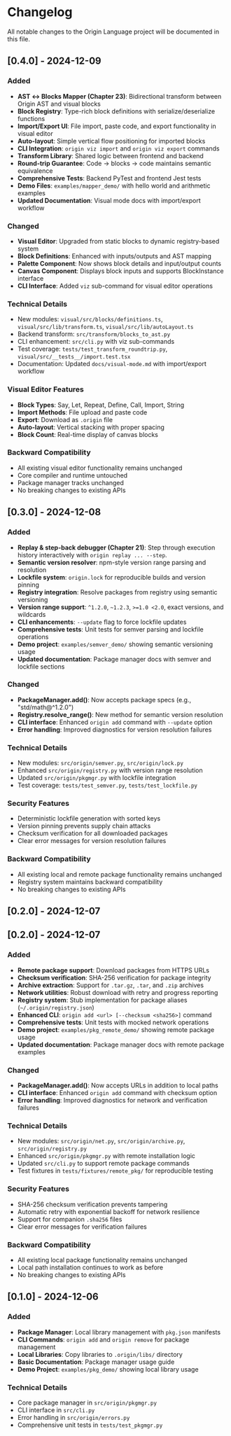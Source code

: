 # Changelog

All notable changes to the Origin Language project will be documented in this file.

## [0.4.0] - 2024-12-09

### Added
- **AST ↔ Blocks Mapper (Chapter 23)**: Bidirectional transform between Origin AST and visual blocks
- **Block Registry**: Type-rich block definitions with serialize/deserialize functions
- **Import/Export UI**: File import, paste code, and export functionality in visual editor
- **Auto-layout**: Simple vertical flow positioning for imported blocks
- **CLI Integration**: `origin viz import` and `origin viz export` commands
- **Transform Library**: Shared logic between frontend and backend
- **Round-trip Guarantee**: Code → blocks → code maintains semantic equivalence
- **Comprehensive Tests**: Backend PyTest and frontend Jest tests
- **Demo Files**: `examples/mapper_demo/` with hello world and arithmetic examples
- **Updated Documentation**: Visual mode docs with import/export workflow

### Changed
- **Visual Editor**: Upgraded from static blocks to dynamic registry-based system
- **Block Definitions**: Enhanced with inputs/outputs and AST mapping
- **Palette Component**: Now shows block details and input/output counts
- **Canvas Component**: Displays block inputs and supports BlockInstance interface
- **CLI Interface**: Added `viz` sub-command for visual editor operations

### Technical Details
- New modules: `visual/src/blocks/definitions.ts`, `visual/src/lib/transform.ts`, `visual/src/lib/autoLayout.ts`
- Backend transform: `src/transform/blocks_to_ast.py`
- CLI enhancement: `src/cli.py` with viz sub-commands
- Test coverage: `tests/test_transform_roundtrip.py`, `visual/src/__tests__/import.test.tsx`
- Documentation: Updated `docs/visual-mode.md` with import/export workflow

### Visual Editor Features
- **Block Types**: Say, Let, Repeat, Define, Call, Import, String
- **Import Methods**: File upload and paste code
- **Export**: Download as `.origin` file
- **Auto-layout**: Vertical stacking with proper spacing
- **Block Count**: Real-time display of canvas blocks

### Backward Compatibility
- All existing visual editor functionality remains unchanged
- Core compiler and runtime untouched
- Package manager tracks unchanged
- No breaking changes to existing APIs

## [0.3.0] - 2024-12-08

### Added
- **Replay & step-back debugger (Chapter 21)**: Step through execution history interactively with `origin replay ... --step`.
- **Semantic version resolver**: npm-style version range parsing and resolution
- **Lockfile system**: `origin.lock` for reproducible builds and version pinning
- **Registry integration**: Resolve packages from registry using semantic versioning
- **Version range support**: `^1.2.0`, `~1.2.3`, `>=1.0 <2.0`, exact versions, and wildcards
- **CLI enhancements**: `--update` flag to force lockfile updates
- **Comprehensive tests**: Unit tests for semver parsing and lockfile operations
- **Demo project**: `examples/semver_demo/` showing semantic versioning usage
- **Updated documentation**: Package manager docs with semver and lockfile sections

### Changed
- **PackageManager.add()**: Now accepts package specs (e.g., "std/math@^1.2.0")
- **Registry.resolve_range()**: New method for semantic version resolution
- **CLI interface**: Enhanced `origin add` command with `--update` option
- **Error handling**: Improved diagnostics for version resolution failures

### Technical Details
- New modules: `src/origin/semver.py`, `src/origin/lock.py`
- Enhanced `src/origin/registry.py` with version range resolution
- Updated `src/origin/pkgmgr.py` with lockfile integration
- Test coverage: `tests/test_semver.py`, `tests/test_lockfile.py`

### Security Features
- Deterministic lockfile generation with sorted keys
- Version pinning prevents supply chain attacks
- Checksum verification for all downloaded packages
- Clear error messages for version resolution failures

### Backward Compatibility
- All existing local and remote package functionality remains unchanged
- Registry system maintains backward compatibility
- No breaking changes to existing APIs

## [0.2.0] - 2024-12-07

## [0.2.0] - 2024-12-07

### Added
- **Remote package support**: Download packages from HTTPS URLs
- **Checksum verification**: SHA-256 verification for package integrity
- **Archive extraction**: Support for `.tar.gz`, `.tar`, and `.zip` archives
- **Network utilities**: Robust download with retry and progress reporting
- **Registry system**: Stub implementation for package aliases (`~/.origin/registry.json`)
- **Enhanced CLI**: `origin add <url> [--checksum <sha256>]` command
- **Comprehensive tests**: Unit tests with mocked network operations
- **Demo project**: `examples/pkg_remote_demo/` showing remote package usage
- **Updated documentation**: Package manager docs with remote package examples

### Changed
- **PackageManager.add()**: Now accepts URLs in addition to local paths
- **CLI interface**: Enhanced `origin add` command with checksum option
- **Error handling**: Improved diagnostics for network and verification failures

### Technical Details
- New modules: `src/origin/net.py`, `src/origin/archive.py`, `src/origin/registry.py`
- Enhanced `src/origin/pkgmgr.py` with remote installation logic
- Updated `src/cli.py` to support remote package commands
- Test fixtures in `tests/fixtures/remote_pkg/` for reproducible testing

### Security Features
- SHA-256 checksum verification prevents tampering
- Automatic retry with exponential backoff for network resilience
- Support for companion `.sha256` files
- Clear error messages for verification failures

### Backward Compatibility
- All existing local package functionality remains unchanged
- Local path installation continues to work as before
- No breaking changes to existing APIs

## [0.1.0] - 2024-12-06

### Added
- **Package Manager**: Local library management with `pkg.json` manifests
- **CLI Commands**: `origin add` and `origin remove` for package management
- **Local Libraries**: Copy libraries to `.origin/libs/` directory
- **Basic Documentation**: Package manager usage guide
- **Demo Project**: `examples/pkg_demo/` showing local library usage

### Technical Details
- Core package manager in `src/origin/pkgmgr.py`
- CLI interface in `src/cli.py`
- Error handling in `src/origin/errors.py`
- Comprehensive unit tests in `tests/test_pkgmgr.py` 